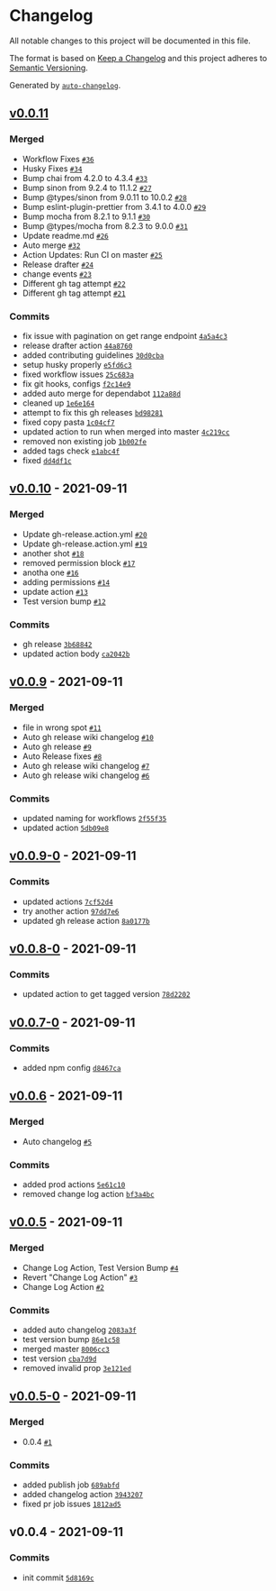 # Changelog

All notable changes to this project will be documented in this file.

The format is based on [Keep a Changelog](https://keepachangelog.com/en/1.0.0/)
and this project adheres to [Semantic Versioning](https://semver.org/spec/v2.0.0.html).

Generated by [`auto-changelog`](https://github.com/CookPete/auto-changelog).

## [v0.0.11](https://github.com/dills122/patent-view-api/compare/v0.0.10...v0.0.11)

### Merged

- Workflow Fixes [`#36`](https://github.com/dills122/patent-view-api/pull/36)
- Husky Fixes [`#34`](https://github.com/dills122/patent-view-api/pull/34)
- Bump chai from 4.2.0 to 4.3.4 [`#33`](https://github.com/dills122/patent-view-api/pull/33)
- Bump sinon from 9.2.4 to 11.1.2 [`#27`](https://github.com/dills122/patent-view-api/pull/27)
- Bump @types/sinon from 9.0.11 to 10.0.2 [`#28`](https://github.com/dills122/patent-view-api/pull/28)
- Bump eslint-plugin-prettier from 3.4.1 to 4.0.0 [`#29`](https://github.com/dills122/patent-view-api/pull/29)
- Bump mocha from 8.2.1 to 9.1.1 [`#30`](https://github.com/dills122/patent-view-api/pull/30)
- Bump @types/mocha from 8.2.3 to 9.0.0 [`#31`](https://github.com/dills122/patent-view-api/pull/31)
- Update readme.md [`#26`](https://github.com/dills122/patent-view-api/pull/26)
- Auto merge [`#32`](https://github.com/dills122/patent-view-api/pull/32)
- Action Updates: Run CI on master [`#25`](https://github.com/dills122/patent-view-api/pull/25)
- Release drafter [`#24`](https://github.com/dills122/patent-view-api/pull/24)
- change events [`#23`](https://github.com/dills122/patent-view-api/pull/23)
- Different gh tag attempt [`#22`](https://github.com/dills122/patent-view-api/pull/22)
- Different gh tag attempt [`#21`](https://github.com/dills122/patent-view-api/pull/21)

### Commits

- fix issue with pagination on get range endpoint [`4a5a4c3`](https://github.com/dills122/patent-view-api/commit/4a5a4c375a9aba7da34bb556f75e00e498b243d4)
- release drafter action [`44a8760`](https://github.com/dills122/patent-view-api/commit/44a876036c931760b06da4e2006356feda52811b)
- added contributing guidelines [`30d0cba`](https://github.com/dills122/patent-view-api/commit/30d0cbaf109341cb72a4b82b84e0a24c20a50a5c)
- setup husky properly [`e5fd6c3`](https://github.com/dills122/patent-view-api/commit/e5fd6c35f52227402ef2f71babc3f4887aa43b40)
- fixed workflow issues [`25c683a`](https://github.com/dills122/patent-view-api/commit/25c683a0974aa8a7314d6aa707eed40d6e6e369b)
- fix git hooks, configs [`f2c14e9`](https://github.com/dills122/patent-view-api/commit/f2c14e9a8b2f58cf5ceaeb1f57fe2eaa4f09f563)
- added auto merge for dependabot [`112a88d`](https://github.com/dills122/patent-view-api/commit/112a88dbfcf04ab07068a5b5462b335eed691380)
- cleaned up [`1e6e164`](https://github.com/dills122/patent-view-api/commit/1e6e1644629461f18f9488beff9fd7b4d7075faf)
- attempt to fix this gh releases [`bd98281`](https://github.com/dills122/patent-view-api/commit/bd982819be8246a34fbfe89ee4182e00a61adef6)
- fixed copy pasta [`1c04cf7`](https://github.com/dills122/patent-view-api/commit/1c04cf752ba6ab4f910a018d9c45de214d0bf852)
- updated action to run when merged into master [`4c219cc`](https://github.com/dills122/patent-view-api/commit/4c219cce0089634006db2dbd4e092a5c4d8d4610)
- removed non existing job [`1b002fe`](https://github.com/dills122/patent-view-api/commit/1b002feef379a6180ccee9bd3722fc35f6cf00de)
- added tags check [`e1abc4f`](https://github.com/dills122/patent-view-api/commit/e1abc4fc8ff4c2855a633779e20f19f9196459e6)
- fixed [`dd4df1c`](https://github.com/dills122/patent-view-api/commit/dd4df1cf601a3ab2604fd6a08ef2839ec9bb28c9)

## [v0.0.10](https://github.com/dills122/patent-view-api/compare/v0.0.9...v0.0.10) - 2021-09-11

### Merged

- Update gh-release.action.yml [`#20`](https://github.com/dills122/patent-view-api/pull/20)
- Update gh-release.action.yml [`#19`](https://github.com/dills122/patent-view-api/pull/19)
- another shot [`#18`](https://github.com/dills122/patent-view-api/pull/18)
- removed permission block [`#17`](https://github.com/dills122/patent-view-api/pull/17)
- anotha one [`#16`](https://github.com/dills122/patent-view-api/pull/16)
- adding permissions [`#14`](https://github.com/dills122/patent-view-api/pull/14)
- update action [`#13`](https://github.com/dills122/patent-view-api/pull/13)
- Test version bump [`#12`](https://github.com/dills122/patent-view-api/pull/12)

### Commits

- gh release [`3b68842`](https://github.com/dills122/patent-view-api/commit/3b6884250f38e84f392c8dc9ee1a7f64eac6e069)
- updated action body [`ca2042b`](https://github.com/dills122/patent-view-api/commit/ca2042b5e08c56719b278001531677e3099ab020)

## [v0.0.9](https://github.com/dills122/patent-view-api/compare/v0.0.9-0...v0.0.9) - 2021-09-11

### Merged

- file in wrong spot [`#11`](https://github.com/dills122/patent-view-api/pull/11)
- Auto gh release wiki changelog [`#10`](https://github.com/dills122/patent-view-api/pull/10)
- Auto gh release [`#9`](https://github.com/dills122/patent-view-api/pull/9)
- Auto Release fixes [`#8`](https://github.com/dills122/patent-view-api/pull/8)
- Auto gh release wiki changelog [`#7`](https://github.com/dills122/patent-view-api/pull/7)
- Auto gh release wiki changelog [`#6`](https://github.com/dills122/patent-view-api/pull/6)

### Commits

- updated naming for workflows [`2f55f35`](https://github.com/dills122/patent-view-api/commit/2f55f35a00de9b3f291807150937bba66a470973)
- updated action [`5db09e8`](https://github.com/dills122/patent-view-api/commit/5db09e8b442ab24b41df597daa7725e430c6dc56)

## [v0.0.9-0](https://github.com/dills122/patent-view-api/compare/v0.0.8-0...v0.0.9-0) - 2021-09-11

### Commits

- updated actions [`7cf52d4`](https://github.com/dills122/patent-view-api/commit/7cf52d418f300c1559ca9ad8d8409b5f4f8eade7)
- try another action [`97dd7e6`](https://github.com/dills122/patent-view-api/commit/97dd7e6610dae233310eeac1122f74472679d7ee)
- updated gh release action [`8a0177b`](https://github.com/dills122/patent-view-api/commit/8a0177b6d6cfb3e2ba18b5cd2dd04c7cbd7b033b)

## [v0.0.8-0](https://github.com/dills122/patent-view-api/compare/v0.0.7-0...v0.0.8-0) - 2021-09-11

### Commits

- updated action to get tagged version [`78d2202`](https://github.com/dills122/patent-view-api/commit/78d2202771cdfd099f461756574b883c6a11749e)

## [v0.0.7-0](https://github.com/dills122/patent-view-api/compare/v0.0.6...v0.0.7-0) - 2021-09-11

### Commits

- added npm config [`d8467ca`](https://github.com/dills122/patent-view-api/commit/d8467ca9b350d1c4b8d6ceefe47a83ba84e6f5df)

## [v0.0.6](https://github.com/dills122/patent-view-api/compare/v0.0.5...v0.0.6) - 2021-09-11

### Merged

- Auto changelog [`#5`](https://github.com/dills122/patent-view-api/pull/5)

### Commits

- added prod actions [`5e61c10`](https://github.com/dills122/patent-view-api/commit/5e61c1034d1456123f2f2095f5b2894984351261)
- removed change log action [`bf3a4bc`](https://github.com/dills122/patent-view-api/commit/bf3a4bcccafeda309c24c218d09bfc7d4dcb4917)

## [v0.0.5](https://github.com/dills122/patent-view-api/compare/v0.0.5-0...v0.0.5) - 2021-09-11

### Merged

- Change Log Action, Test Version Bump [`#4`](https://github.com/dills122/patent-view-api/pull/4)
- Revert "Change Log Action" [`#3`](https://github.com/dills122/patent-view-api/pull/3)
- Change Log Action [`#2`](https://github.com/dills122/patent-view-api/pull/2)

### Commits

- added auto changelog [`2083a3f`](https://github.com/dills122/patent-view-api/commit/2083a3f60d338b624d77e3dd7e8ae97e2e3e6ba4)
- test version bump [`86e1c58`](https://github.com/dills122/patent-view-api/commit/86e1c58a5337caa2d4a82a81efad7f32b4f5c67e)
- merged master [`8006cc3`](https://github.com/dills122/patent-view-api/commit/8006cc3f8744a79cc3b4d2e5510035d121dd1b6f)
- test version [`cba7d9d`](https://github.com/dills122/patent-view-api/commit/cba7d9deafcf3ce5c05f6b7278a075a90a0cbcf2)
- removed invalid prop [`3e121ed`](https://github.com/dills122/patent-view-api/commit/3e121ed4a1f1e25eafbe14aade4e0ed45910bf82)

## [v0.0.5-0](https://github.com/dills122/patent-view-api/compare/v0.0.4...v0.0.5-0) - 2021-09-11

### Merged

- 0.0.4 [`#1`](https://github.com/dills122/patent-view-api/pull/1)

### Commits

- added publish job [`689abfd`](https://github.com/dills122/patent-view-api/commit/689abfd1f0736bab908b868d2df1f3925a3c1fb6)
- added changelog action [`3943207`](https://github.com/dills122/patent-view-api/commit/3943207260ebcd3ec92404b6d1b333c97bf60cc2)
- fixed pr job issues [`1812ad5`](https://github.com/dills122/patent-view-api/commit/1812ad53247820054fc0a8b2d5522de66abe8bf4)

## v0.0.4 - 2021-09-11

### Commits

- init commit [`5d8169c`](https://github.com/dills122/patent-view-api/commit/5d8169ce7e20a7066bfed9eba301d3a241676794)
